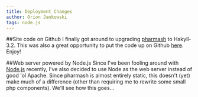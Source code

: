 ```yaml
---
title: Deployment Changes
author: Orion Jankowski
tags: node.js
---
```


##Site code on Github
I finally got around to upgrading [pharmash](www.pharmash.com) to Hakyll-3.2.  This was also a
great opportunity to put the code up on Github [here](git@github.com:odj/pharmash.git).  
Enjoy! 

##Web server powered by Node.js
Since I've been fooling around with [Node.js](http://nodejs.org/) recently, I've also
decided to use Node as the web server instead of good 'ol Apache.  Since pharmash is 
almost entirely static, this doesn't (yet) make much of a difference (other than requiring
me to rewrite some small php components).  We'll see how this goes...

